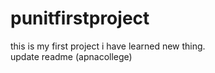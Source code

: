 # punitfirstproject
this is my first project
i have learned new thing.
<br>
update readme (apnacollege)

